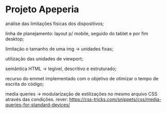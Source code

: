 # Projeto Apeperia

análise das limitações físicas dos dispositivos; 
  
linha de planejamento: layout p/ mobile, seguido do tablet e por fim desktop; 
  
limitação o tamanho de uma img -> unidades fixas;

utilização das unidades de viewport; 
  
semântica HTML -> legível, descritivo e estruturado; 
  
recurso do emmet implementado com o objetivo de otimizar o tempo de escrita do código; 
  
media queries -> modularização de estilizações no mesmo arquivo CSS através das condições. 
      rever: https://css-tricks.com/snippets/css/media-queries-for-standard-devices/</ul>






